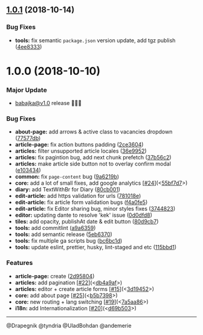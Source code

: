 ## [1.0.1](https://github.com/babajka/babajka-frontend/compare/v1.0.0...v1.0.1) (2018-10-14)

### Bug Fixes

- **tools:** fix semantic `package.json` version update, add tgz publish ([4ee8333](https://github.com/babajka/babajka-frontend/commit/4ee8333))

# 1.0.0 (2018-10-10)

### Major Update

- babajka@v1.0 release 🎉🎉🎉

### Bug Fixes

- **about-page:** add arrows & active class to vacancies dropdown ([77577db](https://github.com/babajka/babajka-frontend/commit/77577db))
- **article-page:** fix action buttons padding ([2ce3604](https://github.com/babajka/babajka-frontend/commit/2ce3604))
- **articles:** filter unsupported article locales ([36e9952](https://github.com/babajka/babajka-frontend/commit/36e9952))
- **articles:** fix pagintion bug, add next chunk prefetch ([37b56c2](https://github.com/babajka/babajka-frontend/commit/37b56c2))
- **articles:** make article side button not to overlay confirm modal ([e103434](https://github.com/babajka/babajka-frontend/commit/e103434))
- **common:** fix `page-content` bug ([9a6219b](https://github.com/babajka/babajka-frontend/commit/9a6219b))
- **core:** add a lot of small fixes, add google analytics [[#24](https://github.com/babajka/babajka-frontend/issues/24)](<[55bf7d7](https://github.com/babajka/babajka-frontend/commit/55bf7d7)>)
- **diary:** add TextWithBr for Diary ([80cb001](https://github.com/babajka/babajka-frontend/commit/80cb001))
- **edit-article:** add https validation for urls ([781018e](https://github.com/babajka/babajka-frontend/commit/781018e))
- **edit-article:** fix article form validation bugs ([f4a0fe5](https://github.com/babajka/babajka-frontend/commit/f4a0fe5))
- **edit-article:** fix Editor sharing bug, minor styles fixes ([3744823](https://github.com/babajka/babajka-frontend/commit/3744823))
- **editor:** updating dante to resolve 'kek' issue ([0d0dfd8](https://github.com/babajka/babajka-frontend/commit/0d0dfd8))
- **tiles:** add opacity, publishAt date & edit button ([80d9cb7](https://github.com/babajka/babajka-frontend/commit/80d9cb7))
- **tools:** add commitlint ([a9a6359](https://github.com/babajka/babajka-frontend/commit/a9a6359))
- **tools:** add semantic release ([5eb6370](https://github.com/babajka/babajka-frontend/commit/5eb6370))
- **tools:** fix multiple ga scripts bug ([bc6bc1d](https://github.com/babajka/babajka-frontend/commit/bc6bc1d))
- **tools:** update eslint, prettier, husky, lint-staged and etc ([115bbd1](https://github.com/babajka/babajka-frontend/commit/115bbd1))

### Features

- **article-page:** create ([2d95804](https://github.com/babajka/babajka-frontend/commit/2d95804))
- **articles:** add pagination [[#22](https://github.com/babajka/babajka-frontend/issues/22)](<[db4a9af](https://github.com/babajka/babajka-frontend/commit/db4a9af)>)
- **articles:** editor + create article forms [[#15](https://github.com/babajka/babajka-frontend/issues/15)](<[3d19452](https://github.com/babajka/babajka-frontend/commit/3d19452)>)
- **core:** add about page [[#25](https://github.com/babajka/babajka-frontend/issues/25)](<[b5b7398](https://github.com/babajka/babajka-frontend/commit/b5b7398)>)
- **core:** new routing + lang switching [[#19](https://github.com/babajka/babajka-frontend/issues/19)](<[7a5aa86](https://github.com/babajka/babajka-frontend/commit/7a5aa86)>)
- **i18n:** add Internationalization [[#20](https://github.com/babajka/babajka-frontend/issues/20)](<[d69b503](https://github.com/babajka/babajka-frontend/commit/d69b503)>)

---

@Drapegnik @tyndria @UladBohdan @andemerie
